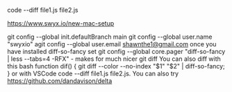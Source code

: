 <!-- https://dandavison.github.io/delta/tips-and-tricks/using-delta-with-vscode.html -->

<!-- https://www.reddit.com/r/commandline/comments/x1pv3z/a_better_git_diff_with_delta/ -->
<!-- git diff | delta => or put delta config and do not do it -->

code --diff file1.js file2.js

https://www.swyx.io/new-mac-setup

git config --global init.defaultBranch main
git config --global user.name "swyxio"
agit config --global user.email shawnthe1@gmail.com
once you have installed diff-so-fancy
set git config --global core.pager "diff-so-fancy | less --tabs=4 -RFX" - makes for much nicer git diff
You can also diff with this bash function dif() { git diff --color --no-index "$1" "$2" | diff-so-fancy; } or with VSCode code --diff file1.js file2.js.
You can also try https://github.com/dandavison/delta

